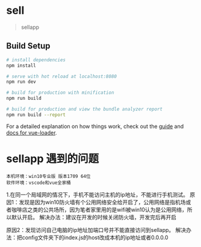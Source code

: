 # sell

> sellapp

## Build Setup

``` bash
# install dependencies
npm install

# serve with hot reload at localhost:8080
npm run dev

# build for production with minification
npm run build

# build for production and view the bundle analyzer report
npm run build --report
```

For a detailed explanation on how things work, check out the [guide](http://vuejs-templates.github.io/webpack/) and [docs for vue-loader](http://vuejs.github.io/vue-loader).

# sellapp 遇到的问题
```
本机环境：win10专业版 版本1709 64位
软件环境：vscode和vue全家桶
```

1.在同一个局域网的情况下，手机不能访问主机的ip地址，不能进行手机测试。
原因1：发现是因为win10防火墙有个公用网络安全给开启了，公用网络是指机场或者咖啡店之类的公共场所，因为笔者家里用的是wifi被win10认为是公用网络，所以默认开启。
解决办法：建议在开发的时候关闭防火墙，开发完后再开启

原因2：发现访问自己电脑的ip地址加端口号并不能直接访问到sellapp。
解决办法：把config文件夹下的index.js的host改成本机的ip地址或者0.0.0.0




